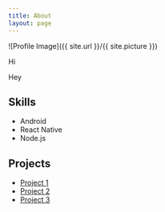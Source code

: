```yaml
---
title: About
layout: page
---
```

![Profile Image]({{ site.url }}/{{ site.picture }})

<p>Hi</p>

<p>Hey</p>

<h2>Skills</h2>

<ul class="skill-list">
	<li>Android</li>
	<li>React Native</li>
	<li>Node.js</li>
</ul>

<h2>Projects</h2>

<ul>
	<li><a href="https://github.com/">Project 1</a></li>
	<li><a href="https://github.com/">Project 2</a></li>
	<li><a href="https://github.com/">Project 3</a></li>
</ul>
